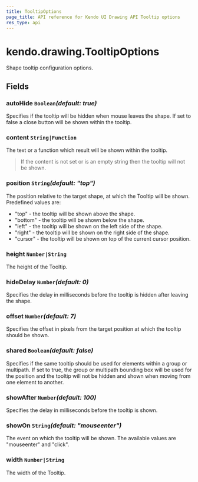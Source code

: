 ```yaml
---
title: TooltipOptions
page_title: API reference for Kendo UI Drawing API Tooltip options
res_type: api
---
```


# kendo.drawing.TooltipOptions

Shape tooltip configuration options.

## Fields

### autoHide `Boolean`*(default: true)*

Specifies if the tooltip will be hidden when mouse leaves the shape. If set to false a close button will be shown within the tooltip.

### content `String|Function`

The text or a function which result will be shown within the tooltip.

> If the content is not set or is an empty string then the tooltip will not be shown.

### position `String`*(default: "top")*

The position relative to the target shape, at which the Tooltip will be shown. Predefined values are:

* "top" - the tooltip will be shown above the shape.
* "bottom" - the tooltip will be shown below the shape.
* "left" - the tooltip will be shown on the left side of the shape.
* "right" - the tooltip will be shown on the right side of the shape.
* "cursor" - the tooltip will be shown on top of the current cursor position.

### height `Number|String`

The height of the Tooltip.

### hideDelay `Number`*(default: 0)*

Specifies the delay in milliseconds before the tooltip is hidden after leaving the shape.

### offset `Number`*(default: 7)*

Specifies the offset in pixels from the target position at which the tooltip should be shown.

### shared `Boolean`*(default: false)*

Specifies if the same tooltip should be used for elements within a group or multipath. If set to true, the group or multipath bounding box will be used for the position and the tooltip will not be hidden and shown when moving from one element to another.

### showAfter `Number`*(default: 100)*

Specifies the delay in milliseconds before the tooltip is shown.

### showOn `String`*(default: "mouseenter")*

The event on which the tooltip will be shown. The available values are "mouseenter" and "click".

### width `Number|String`

The width of the Tooltip.